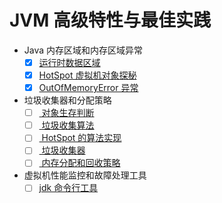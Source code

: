 # JVM 高级特性与最佳实践

+ Java 内存区域和内存区域异常
    + [x] [运行时数据区域](DOC/01.runtime-data-region.md)
    + [x] [HotSpot 虚拟机对象探秘](DOC/01.hotspot-vm-object.md)
    + [x] [OutOfMemoryError 异常](DOC/01.hotspot-vm-object.md)
+ 垃圾收集器和分配策略
    + [ ] [ 对象生存判断](DOC/02.object-live-or-dead.md)
    + [ ] [ 垃圾收集算法](DOC/02.GC-algorithm.md)
    + [ ] [ HotSpot 的算法实现](DOC/02.hotspot-impl.md)
    + [ ] [ 垃圾收集器](DOC/02.xx.md)
    + [ ] [ 内存分配和回收策略](DOC/02.xx.md)
+ 虚拟机性能监控和故障处理工具
    + [ ] [jdk 命令行工具](DOC/03.jdk-cmd.md)
